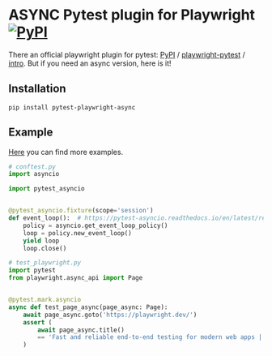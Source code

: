 # ASYNC Pytest plugin for Playwright [![PyPI](https://img.shields.io/pypi/v/pytest-playwright-async)](https://pypi.org/project/pytest-playwright-async/)

There an official playwright plugin for pytest: [PyPI](https://pypi.org/project/pytest-playwright/) / [playwright-pytest](https://github.com/microsoft/playwright-pytest) / [intro](https://playwright.dev/python/docs/intro).
But if you need an async version, here is it!

## Installation

```shell
pip install pytest-playwright-async
```

## Example

[Here](https://github.com/m9810223/playwright-async-pytest/blob/master/tests/test_playwright.py) you can find more examples.

```py
# conftest.py
import asyncio

import pytest_asyncio


@pytest_asyncio.fixture(scope='session')
def event_loop():  # https://pytest-asyncio.readthedocs.io/en/latest/reference/fixtures.html#fixtures
    policy = asyncio.get_event_loop_policy()
    loop = policy.new_event_loop()
    yield loop
    loop.close()
```

```py
# test_playwright.py
import pytest
from playwright.async_api import Page


@pytest.mark.asyncio
async def test_page_async(page_async: Page):
    await page_async.goto('https://playwright.dev/')
    assert (
        await page_async.title()
        == 'Fast and reliable end-to-end testing for modern web apps | Playwright'
    )
```
